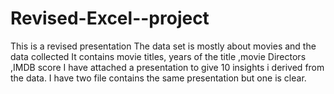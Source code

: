 # Revised-Excel--project
This is a revised presentation
The data set is mostly about movies and the data collected
It contains movie titles, years of the title ,movie Directors ,IMDB score
I have attached a presentation to give 10 insights i derived from the data.
I have two file contains the same presentation but one is clear.
